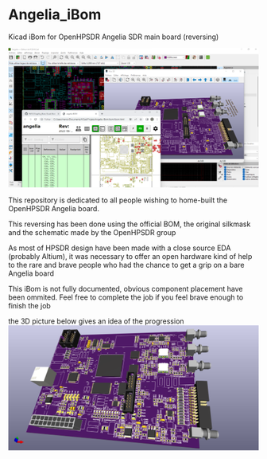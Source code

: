 # Angelia_iBom
Kicad iBom for OpenHPSDR Angelia SDR main board (reversing)

![Kicad iBom for OpenHPSDR Angelia](https://github.com/F6ITU/Angelia_iBom/blob/main/documentation/under_dev.png)


This repository is dedicated to all people wishing to home-built the OpenHPSDR Angelia board. 

This reversing has been done using the official BOM, the original silkmask and the schematic made by the OpenHPSDR group

As most of HPSDR design have been made with a close source EDA (probably Altium), it was necessary to offer an open hardware kind of help 
to the rare and brave people who had the chance to get a grip on a bare Angelia board

This iBom is not fully documented, obvious component placement have been ommited. Feel free to complete the job if you feel
brave enough to finish the job 

the 3D picture below gives an idea of the progression
![Kicad angelia virtual board, OpenHPSDR ](https://github.com/F6ITU/Angelia_iBom/blob/main/documentation/angelia3D.png)


